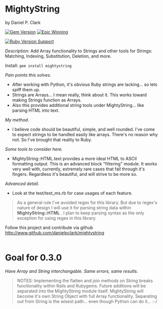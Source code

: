 # MightyString
by Daniel P. Clark

[![Gem Version](https://badge.fury.io/rb/mightystring.svg)](http://badge.fury.io/rb/mightystring)
[![Epic Winning](https://img.shields.io/badge/Epic-Winning-brightgreen.svg?style=flat)](https://rubygems.org/gems/mightystring)

[![Ruby Version Support](https://img.shields.io/badge/Ruby%20Version%20Support-1.8.7-red.svg?style=flat)](https://www.ruby-lang.org)


*Description:* Add Array functionality to Strings and other tools for Strings: Matching, Indexing, Substitution, Deletion, and more.

Install: `gem install mightystring`

*Pain points this solves.*
 * After working with Python, it's obvious Ruby strings are lacking... so lets spiff them up.
 * Strings are Arrays... I mean really, think about it.  This works toward making Strings function as Arrays.
 * Also this provides additional string tools under MightyString... like parsing HTML into text.

*My method.*
 * I believe code should be beautiful, simple, and well rounded.  I've come to expect strings to be handled easily like arrays.  There's no reason why not.  So I've brought that reality to Ruby.

*Some tools to consider here.*
 * MightyString::HTML.text provides a more ideal HTML to ASCII formatting output.  This is an advanced block "filtering" module.  It works very well with, currently, extremely rare cases that fall through it's fingers.  Regardless it's beautiful, and will strive to be more so.
 
*Advanced detail.*
 * Look at the test/test_ms.rb for case usages of each feature.

> As a general rule I've avoided regex for this library.  But due to regex's nature of design I will use it for
parsing string data within **MightyString::HTML** .  I plan to keep parsing syntax as the only exception for using regex in this library.

Follow this project and contribute via github http://www.github.com/danielpclark/mightystring
<br />
<br />
# Goal for 0.3.0
 *Have Array and String interchangable.  Same errors, same results.*

> NOTES: Implementing the flatten and join methods on String breaks functionality within Rails and Rubygems.  Future
additions will be separated into the MightyString module itself.  MightyString will become it's own String Object with
full Array functionality.  Separating out from String is the wisest path... even though Python can do it... :-/